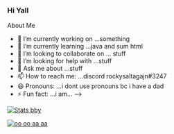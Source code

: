 ### Hi Yall
About Me
- 🔭 I’m currently working on ...something
- 🌱 I’m currently learning ...java and sum html
- 👯 I’m looking to collaborate on ... stuff
- 🤔 I’m looking for help with ...stuff
- 💬 Ask me about ...stuff
- 📫 How to reach me: ...discord rockysaltagajn#3247
- 😄 Pronouns: ...i dont use pronouns bc i have a dad
- ⚡ Fun fact: ...i am...
-->

[![Stats bby](https://github-readme-stats.vercel.app/api?username=master7720&theme=midnight-purple)](https://github.com/anuraghazra/github-readme-stats)

[![oo oo aa aa](https://github-readme-stats.vercel.app/api/top-langs/?username=master7720&theme=midnight-purple)](https://github.com/anuraghazra/github-readme-stats)
